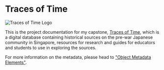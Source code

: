 # Traces of Time
![Traces of Time Logo](http://ctsdh.org/tracesoftime/wp-content/uploads/2021/03/cropped-traces-logo.png)

This is the project documentation for my capstone, [Traces of Time](http://ctsdh.org/tracesoftime/), which is a digital database containing historical sources on the pre-war Japanese community in Singapore, resources for research and guides for educators and students to use in exploring the 
sources.

For more information on the metadata, please head to ["Object Metadata Elements"](http://ctsdh.org/tracesoftime/about/object-metadata-elements/). 
